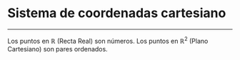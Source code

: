 # Sistema de coordenadas cartesiano
***
Los puntos en $\mathbb{R}$ (Recta Real) son números.
Los puntos en $\mathbb{R}^2$ (Plano Cartesiano) son pares ordenados.